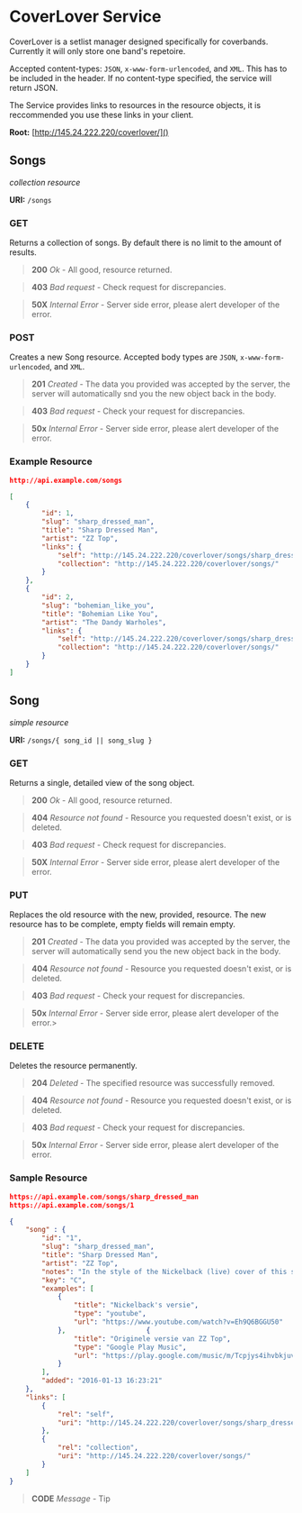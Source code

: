 # CoverLover Service

CoverLover is a setlist manager designed specifically for coverbands. Currently it will only store one band's repetoire.

Accepted content-types: `JSON`, `x-www-form-urlencoded`, and `XML`. This has to be included in the header. If no content-type specified, the service will return JSON.

The Service provides links to resources in the resource objects, it is reccommended you use these links in your client.

**Root:** [http://145.24.222.220/coverlover/]()

## Songs

*collection resource*

**URI:** `/songs`

### GET

Returns a collection of songs. By default there is no limit to the amount of results.

> **200** *Ok* - All good, resource returned.

> **403** *Bad request* - Check request for discrepancies.

> **50X** *Internal Error* - Server side error, please alert developer of the error.

### POST

Creates a new Song resource. Accepted body types are `JSON`, `x-www-form-urlencoded`, and `XML`.

> **201** *Created* - The data you provided was accepted by the server, the server will automatically snd you the new object back in the body.

> **403** *Bad request* - Check your request for discrepancies.

> **50x** *Internal Error* - Server side error, please alert developer of the error.

### Example Resource

```json
http://api.example.com/songs

[
	{
		"id": 1,
		"slug": "sharp_dressed_man",
		"title": "Sharp Dressed Man",
		"artist": "ZZ Top",
		"links": {
			"self": "http://145.24.222.220/coverlover/songs/sharp_dressed_man",
			"collection": "http://145.24.222.220/coverlover/songs/"
		}
	},
	{
		"id": 2,
		"slug": "bohemian_like_you",
		"title": "Bohemian Like You",
		"artist": "The Dandy Warholes",
		"links": {
			"self": "http://145.24.222.220/coverlover/songs/sharp_dressed_man",
			"collection": "http://145.24.222.220/coverlover/songs/"
		}
	}
]

```



## Song

*simple resource*

**URI:** `/songs/{ song_id || song_slug } `

### GET

Returns a single, detailed view of the song object.

> **200** *Ok* - All good, resource returned.

> **404** *Resource not found* - Resource you requested doesn't exist, or is deleted.

> **403** *Bad request* - Check request for discrepancies.

> **50X** *Internal Error* - Server side error, please alert developer of the error.

### PUT

Replaces the old resource with the new, provided, resource. The new resource has to be complete, empty fields will remain empty.

> **201** *Created* - The data you provided was accepted by the server, the server will automatically send you the new object back in the body.

> **404** *Resource not found* - Resource you requested doesn't exist, or is deleted.

> **403** *Bad request* - Check your request for discrepancies.

> **50x** *Internal Error* - Server side error, please alert developer of the error.> 

### DELETE

Deletes the resource permanently.

> **204** *Deleted* - The specified resource was successfully removed.

> **404** *Resource not found* - Resource you requested doesn't exist, or is deleted.

> **403** *Bad request* - Check your request for discrepancies.

> **50x** *Internal Error* - Server side error, please alert developer of the error.

### Sample Resource

```json
https://api.example.com/songs/sharp_dressed_man
https://api.example.com/songs/1

{
	"song" : {
		"id": "1",
		"slug": "sharp_dressed_man",
		"title": "Sharp Dressed Man",
		"artist": "ZZ Top",
		"notes": "In the style of the Nickelback (live) cover of this song. After the second chorus another solo and chorus.",
		"key": "C",
		"examples": [
			{
				"title": "Nickelback's versie",
				"type": "youtube",
				"url": "https://www.youtube.com/watch?v=Eh9Q6BGGU50"
			},                    {
				"title": "Originele versie van ZZ Top",
				"type": "Google Play Music",
				"url": "https://play.google.com/music/m/Tcpjys4ihvbkjuvyygae7kkkydi?t=Sharp_Dressed_Man_Live_-_ZZ_Top"
			}
		],
		"added": "2016-01-13 16:23:21"
	},
	"links": [
		{
			"rel": "self",
			"uri": "http://145.24.222.220/coverlover/songs/sharp_dressed_man"
		},
		{
			"rel": "collection",
			"uri": "http://145.24.222.220/coverlover/songs/"
		}
	]
}
```


> **CODE** *Message* - Tip
